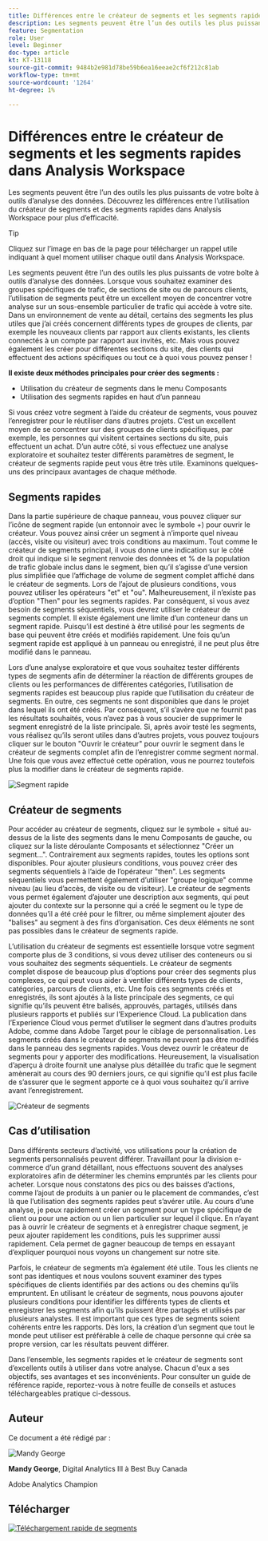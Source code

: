 ```yaml
---
title: Différences entre le créateur de segments et les segments rapides dans Analysis Workspace
description: Les segments peuvent être l’un des outils les plus puissants de votre boîte à outils d’analyse des données. Découvrez les différences entre l’utilisation du créateur de segments et des segments rapides dans Analysis Workspace pour plus d’efficacité.
feature: Segmentation
role: User
level: Beginner
doc-type: article
kt: KT-13118
source-git-commit: 9484b2e981d78be59b6ea16eeae2cf6f212c81ab
workflow-type: tm+mt
source-wordcount: '1264'
ht-degree: 1%

---
```



# Différences entre le créateur de segments et les segments rapides dans Analysis Workspace

Les segments peuvent être l’un des outils les plus puissants de votre boîte à outils d’analyse des données. Découvrez les différences entre l’utilisation du créateur de segments et des segments rapides dans Analysis Workspace pour plus d’efficacité.

>[!TIP]
>
> Cliquez sur l’image en bas de la page pour télécharger un rappel utile indiquant à quel moment utiliser chaque outil dans Analysis Workspace.

Les segments peuvent être l’un des outils les plus puissants de votre boîte à outils d’analyse des données. Lorsque vous souhaitez examiner des groupes spécifiques de trafic, de sections de site ou de parcours clients, l’utilisation de segments peut être un excellent moyen de concentrer votre analyse sur un sous-ensemble particulier de trafic qui accède à votre site. Dans un environnement de vente au détail, certains des segments les plus utiles que j’ai créés concernent différents types de groupes de clients, par exemple les nouveaux clients par rapport aux clients existants, les clients connectés à un compte par rapport aux invités, etc. Mais vous pouvez également les créer pour différentes sections du site, des clients qui effectuent des actions spécifiques ou tout ce à quoi vous pouvez penser !

**Il existe deux méthodes principales pour créer des segments :**

* Utilisation du créateur de segments dans le menu Composants
* Utilisation des segments rapides en haut d’un panneau

Si vous créez votre segment à l’aide du créateur de segments, vous pouvez l’enregistrer pour le réutiliser dans d’autres projets. C’est un excellent moyen de se concentrer sur des groupes de clients spécifiques, par exemple, les personnes qui visitent certaines sections du site, puis effectuent un achat. D’un autre côté, si vous effectuez une analyse exploratoire et souhaitez tester différents paramètres de segment, le créateur de segments rapide peut vous être très utile. Examinons quelques-uns des principaux avantages de chaque méthode.

## Segments rapides

Dans la partie supérieure de chaque panneau, vous pouvez cliquer sur l’icône de segment rapide (un entonnoir avec le symbole +) pour ouvrir le créateur. Vous pouvez ainsi créer un segment à n’importe quel niveau (accès, visite ou visiteur) avec trois conditions au maximum. Tout comme le créateur de segments principal, il vous donne une indication sur le côté droit qui indique si le segment renvoie des données et % de la population de trafic globale inclus dans le segment, bien qu’il s’agisse d’une version plus simplifiée que l’affichage de volume de segment complet affiché dans le créateur de segments. Lors de l’ajout de plusieurs conditions, vous pouvez utiliser les opérateurs &quot;et&quot; et &quot;ou&quot;. Malheureusement, il n’existe pas d’option &quot;Then&quot; pour les segments rapides. Par conséquent, si vous avez besoin de segments séquentiels, vous devrez utiliser le créateur de segments complet. Il existe également une limite d’un conteneur dans un segment rapide. Puisqu’il est destiné à être utilisé pour les segments de base qui peuvent être créés et modifiés rapidement. Une fois qu’un segment rapide est appliqué à un panneau ou enregistré, il ne peut plus être modifié dans le panneau.

Lors d’une analyse exploratoire et que vous souhaitez tester différents types de segments afin de déterminer la réaction de différents groupes de clients ou les performances de différentes catégories, l’utilisation de segments rapides est beaucoup plus rapide que l’utilisation du créateur de segments. En outre, ces segments ne sont disponibles que dans le projet dans lequel ils ont été créés. Par conséquent, s’il s’avère que ne fournit pas les résultats souhaités, vous n’avez pas à vous soucier de supprimer le segment enregistré de la liste principale. Si, après avoir testé les segments, vous réalisez qu’ils seront utiles dans d’autres projets, vous pouvez toujours cliquer sur le bouton &quot;Ouvrir le créateur&quot; pour ouvrir le segment dans le créateur de segments complet afin de l’enregistrer comme segment normal. Une fois que vous avez effectué cette opération, vous ne pourrez toutefois plus la modifier dans le créateur de segments rapide.

![Segment rapide](assets/quick-segement.png)

## Créateur de segments

Pour accéder au créateur de segments, cliquez sur le symbole + situé au-dessus de la liste des segments dans le menu Composants de gauche, ou cliquez sur la liste déroulante Composants et sélectionnez &quot;Créer un segment...&quot;. Contrairement aux segments rapides, toutes les options sont disponibles. Pour ajouter plusieurs conditions, vous pouvez créer des segments séquentiels à l’aide de l’opérateur &quot;then&quot;. Les segments séquentiels vous permettent également d’utiliser &quot;groupe logique&quot; comme niveau (au lieu d’accès, de visite ou de visiteur). Le créateur de segments vous permet également d’ajouter une description aux segments, qui peut ajouter du contexte sur la personne qui a créé le segment ou le type de données qu’il a été créé pour le filtrer, ou même simplement ajouter des &quot;balises&quot; au segment à des fins d’organisation. Ces deux éléments ne sont pas possibles dans le créateur de segments rapide.

L’utilisation du créateur de segments est essentielle lorsque votre segment comporte plus de 3 conditions, si vous devez utiliser des conteneurs ou si vous souhaitez des segments séquentiels. Le créateur de segments complet dispose de beaucoup plus d’options pour créer des segments plus complexes, ce qui peut vous aider à ventiler différents types de clients, catégories, parcours de clients, etc. Une fois ces segments créés et enregistrés, ils sont ajoutés à la liste principale des segments, ce qui signifie qu’ils peuvent être balisés, approuvés, partagés, utilisés dans plusieurs rapports et publiés sur l’Experience Cloud. La publication dans l’Experience Cloud vous permet d’utiliser le segment dans d’autres produits Adobe, comme dans Adobe Target pour le ciblage de personnalisation. Les segments créés dans le créateur de segments ne peuvent pas être modifiés dans le panneau des segments rapides. Vous devez ouvrir le créateur de segments pour y apporter des modifications. Heureusement, la visualisation d’aperçu à droite fournit une analyse plus détaillée du trafic que le segment amènerait au cours des 90 derniers jours, ce qui signifie qu’il est plus facile de s’assurer que le segment apporte ce à quoi vous souhaitez qu’il arrive avant l’enregistrement.

![Créateur de segments](assets/segment-builder-quick.png)

## Cas d’utilisation

Dans différents secteurs d’activité, vos utilisations pour la création de segments personnalisés peuvent différer. Travaillant pour la division e-commerce d’un grand détaillant, nous effectuons souvent des analyses exploratoires afin de déterminer les chemins empruntés par les clients pour acheter. Lorsque nous constatons des pics ou des baisses d’actions, comme l’ajout de produits à un panier ou le placement de commandes, c’est là que l’utilisation des segments rapides peut s’avérer utile. Au cours d’une analyse, je peux rapidement créer un segment pour un type spécifique de client ou pour une action ou un lien particulier sur lequel il clique. En n’ayant pas à ouvrir le créateur de segments et à enregistrer chaque segment, je peux ajouter rapidement les conditions, puis les supprimer aussi rapidement. Cela permet de gagner beaucoup de temps en essayant d’expliquer pourquoi nous voyons un changement sur notre site.

Parfois, le créateur de segments m’a également été utile. Tous les clients ne sont pas identiques et nous voulons souvent examiner des types spécifiques de clients identifiés par des actions ou des chemins qu’ils empruntent. En utilisant le créateur de segments, nous pouvons ajouter plusieurs conditions pour identifier les différents types de clients et enregistrer les segments afin qu’ils puissent être partagés et utilisés par plusieurs analystes. Il est important que ces types de segments soient cohérents entre les rapports. Dès lors, la création d’un segment que tout le monde peut utiliser est préférable à celle de chaque personne qui crée sa propre version, car les résultats peuvent différer.

Dans l’ensemble, les segments rapides et le créateur de segments sont d’excellents outils à utiliser dans votre analyse. Chacun d&#39;eux a ses objectifs, ses avantages et ses inconvénients. Pour consulter un guide de référence rapide, reportez-vous à notre feuille de conseils et astuces téléchargeables pratique ci-dessous.

## Auteur

Ce document a été rédigé par :

![Mandy George](assets/mandy-george.jpg)

**Mandy George**, Digital Analytics III à Best Buy Canada

Adobe Analytics Champion

## Télécharger

[![Téléchargement rapide de segments](assets/quick-segments-download-small.jpg)](assets/Adobe_Analytics_Segments_Vs_Segment_Builder_Reference_Guide.pdf)
